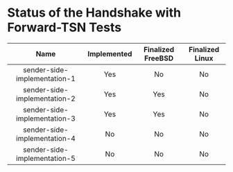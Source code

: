 # Status of the Handshake with Forward-TSN Tests

| Name                                           | Implemented   | Finalized FreeBSD   | Finalized Linux   |
| :--------------------------------------------: | :-----------: | :-----------------: | :---------------: |
| sender-side-implementation-1                   | Yes           | No                  | No                |
| sender-side-implementation-2                   | Yes           | Yes                 | No                |
| sender-side-implementation-3                   | Yes           | Yes                 | No                |
| sender-side-implementation-4                   | No            | No                  | No                |
| sender-side-implementation-5                   | No            | No                  | No                |


